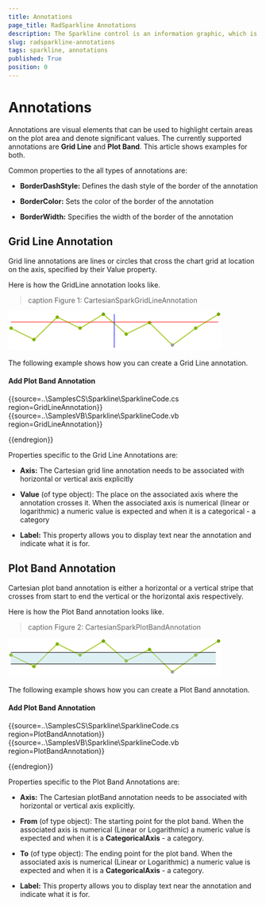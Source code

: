 ```yaml
---
title: Annotations
page_title: RadSparkline Annotations
description: The Sparkline control is an information graphic, which is characterized by small size, excellent performance
slug: radsparkline-annotations
tags: sparkline, annotations
published: True
position: 0
---
```


# Annotations

 Annotations are visual elements that can be used to highlight certain areas on the plot area and denote significant values. The currently supported annotations are __Grid Line__ and __Plot Band__. This article shows examples for both.

Common properties to the all types of annotations are:

* __BorderDashStyle:__ Defines the dash style of the border of the annotation

* __BorderColor:__ Sets the color of the border of the annotation

* __BorderWidth:__ Specifies the width of the border of the annotation

## Grid Line Annotation

Grid line annotations are lines or circles that cross the chart grid at location on the axis, specified by their Value property.

Here is how the GridLine annotation looks like.

>caption Figure 1: CartesianSparkGridLineAnnotation

 ![](images/sparkline-annotations001.png)

 The following example shows how you can create a Grid Line annotation.

 #### Add Plot Band Annotation 

{{source=..\SamplesCS\Sparkline\SparklineCode.cs region=GridLineAnnotation}} 
{{source=..\SamplesVB\Sparkline\SparklineCode.vb region=GridLineAnnotation}}
 

{{endregion}} 

Properties specific to the Grid Line Annotations are:

* __Axis:__ The Cartesian grid line annotation needs to be associated with horizontal or vertical axis explicitly
            
* __Value__ (of type object): The place on the associated axis where the annotation crosses it. When the associated axis is numerical (linear or logarithmic) a numeric value is expected and when it is a categorical - a category

* __Label:__ This property allows you to display text near the annotation and indicate what it is for.


## Plot Band Annotation

Cartesian plot band annotation is either a horizontal or a vertical stripe that crosses from start to end the vertical or the horizontal axis respectively.

Here is how the Plot Band annotation looks like.

>caption Figure 2: CartesianSparkPlotBandAnnotation

 ![](images/sparkline-annotations002.png)

 The following example shows how you can create a Plot Band annotation.

 #### Add Plot Band Annotation 

{{source=..\SamplesCS\Sparkline\SparklineCode.cs region=PlotBandAnnotation}} 
{{source=..\SamplesVB\Sparkline\SparklineCode.vb region=PlotBandAnnotation}}
 

{{endregion}} 
 
 
Properties specific to the Plot Band Annotations are:

* __Axis:__ The Cartesian plotBand annotation needs to be associated with horizontal or vertical axis explicitly.

* __From__ (of type object): The starting point for the plot band. When the associated axis is numerical (Linear or Logarithmic) a numeric value is expected and when it is a  __CategoricalAxis__ - a category.

* __To__ (of type object): The ending point for the plot band. When the associated axis is numerical (Linear or Logarithmic) a numeric value is expected and when it is a __CategoricalAxis__ - a category.

* __Label:__ This property allows you to display text near the annotation and indicate what it is for.


